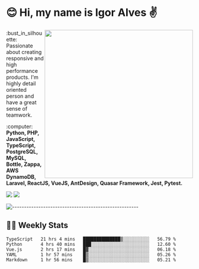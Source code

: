 # :blush: Hi, my name is Igor Alves :v:

<img src="https://github-readme-stats.vercel.app/api?username=iguit0&show_icons=true&include_all_commits=true&count_private=true&theme=dark" min-width="400px" max-width="400px" width="400px" align="right" />

<p align="left"> 
  :bust_in_silhouette: Passionate about creating responsive and high performance products.
  I'm highly detail oriented person and have a great sense of teamwork.
</p>

<p align="left">
  :computer: <strong>Python, PHP, JavaScript, TypeScript, PostgreSQL, MySQL, Bottle, Zappa, AWS DynamoDB, Laravel, ReactJS, VueJS, AntDesign, Quasar Framework, Jest, Pytest.</strong>
</p>

<p align="left">
  <a href="https://www.linkedin.com/in/igor-lucio-alves" target="_blank" rel="noopener noreferrer" alt="LinkedIn">
  <img src="https://img.shields.io/badge/LinkedIn-0077B5?style=for-the-badge&logo=linkedin&logoColor=white" /></a>

  <a href="https://t.me/iguit0" target="_blank" rel="noopener noreferrer" alt="Telegram">
  <img src="https://img.shields.io/badge/Telegram-2CA5E0?style=for-the-badge&logo=telegram&logoColor=white" /></a>
</p>

![-----------------------------------------------------](https://raw.githubusercontent.com/andreasbm/readme/master/assets/lines/aqua.png)

## :man_technologist: Weekly Stats
<!--START_SECTION:waka-->
```text
TypeScript   21 hrs 4 mins   ██████████████▒░░░░░░░░░░   56.79 % 
Python       4 hrs 40 mins   ███░░░░░░░░░░░░░░░░░░░░░░   12.60 % 
Vue.js       2 hrs 17 mins   █▓░░░░░░░░░░░░░░░░░░░░░░░   06.18 % 
YAML         1 hr 57 mins    █▒░░░░░░░░░░░░░░░░░░░░░░░   05.26 % 
Markdown     1 hr 56 mins    █▒░░░░░░░░░░░░░░░░░░░░░░░   05.21 % 
```
<!--END_SECTION:waka-->
